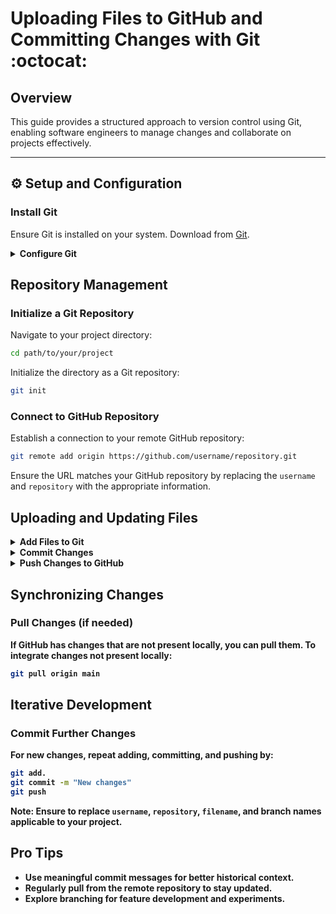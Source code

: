 # Uploading Files to GitHub and Committing Changes with Git :octocat:

## Overview
This guide provides a structured approach to version control using Git, enabling software engineers to manage changes and collaborate on projects effectively.

---

## :gear: Setup and Configuration

### Install Git
Ensure Git is installed on your system. Download from [Git](https://git-scm.com/downloads).

<details>
<summary><b>Configure Git</b></summary>

Open your terminal and configure Git with your identity:

```bash
git config --global user.name "Your Name"
git config --global user.email "you@example.com"
```
This configuration is crucial for commit history and collaboration.

</details>

## Repository Management

### Initialize a Git Repository
Navigate to your project directory:
```bash
cd path/to/your/project
```

Initialize the directory as a Git repository:
``` bash
git init
```
### Connect to GitHub Repository
Establish a connection to your remote GitHub repository:
``` bash
git remote add origin https://github.com/username/repository.git
```
Ensure the URL matches your GitHub repository by replacing the `username` and `repository` with the appropriate information.

## Uploading and Updating Files
<details>
<summary><b>Add Files to Git<b></summary>
Track your files with Git:

``` bash
git add .
```
Or add specific files:
```bash
git add filename
```
This step stages your changes for a commit.
</details>
<details>
<summary><b>Commit Changes</b></summary>
Commit your staged changes locally:

```bash 
git commit -m "Commit message"
```
A clear commit message is key to tracking progress and changes.

</details>
<details>
<summary><b>Push Changes to GitHub</b></summary>
Upload your commits to GitHub:

```bash
git push -u origin main
```
Replace `main` with yout branch name as necessary. This step synchronizes your local repository with the remote.
</details>

## Synchronizing Changes

### Pull Changes (if needed)
If GitHub has changes that are not present locally, you can pull them. 
To integrate changes not present locally:
```bash
git pull origin main
```

## Iterative Development

### Commit Further Changes
For new changes, repeat adding, committing, and pushing by:
```bash
git add.
git commit -m "New changes"
git push
```
**Note**: Ensure to replace `username`, `repository`, `filename`, and branch names applicable to your project. 

## Pro Tips
- **Use meaningful commit messages** for better historical context.
- **Regularly pull from the remote repository** to stay updated.
- **Explore branching** for feature development and experiments.

